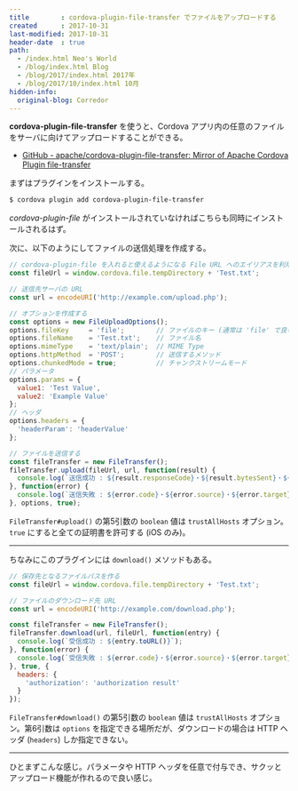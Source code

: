 ```yaml
---
title        : cordova-plugin-file-transfer でファイルをアップロードする
created      : 2017-10-31
last-modified: 2017-10-31
header-date  : true
path:
  - /index.html Neo's World
  - /blog/index.html Blog
  - /blog/2017/index.html 2017年
  - /blog/2017/10/index.html 10月
hidden-info:
  original-blog: Corredor
---
```


**cordova-plugin-file-transfer** を使うと、Cordova アプリ内の任意のファイルをサーバに向けてアップロードすることができる。

- [GitHub - apache/cordova-plugin-file-transfer: Mirror of Apache Cordova Plugin file-transfer](https://github.com/apache/cordova-plugin-file-transfer)

まずはプラグインをインストールする。

```bash
$ cordova plugin add cordova-plugin-file-transfer
```

_cordova-plugin-file_ がインストールされていなければこちらも同時にインストールされるはず。

次に、以下のようにしてファイルの送信処理を作成する。

```javascript
// cordova-plugin-file を入れると使えるようになる File URL へのエイリアスを利用し、送信したいファイルを特定する
const fileUrl = window.cordova.file.tempDirectory + 'Test.txt';

// 送信先サーバの URL
const url = encodeURI('http://example.com/upload.php');

// オプションを作成する
const options = new FileUploadOptions();
options.fileKey     = 'file';        // ファイルのキー (通常は 'file' で良い)
options.fileName    = 'Test.txt';    // ファイル名
options.mimeType    = 'text/plain';  // MIME Type
options.httpMethod  = 'POST';        // 送信するメソッド
options.chunkedMode = true;          // チャンクストリームモード
// パラメータ
options.params = {
  value1: 'Test Value',
  value2: 'Example Value'
};
// ヘッダ
options.headers = {
  'headerParam': 'headerValue'
};

// ファイルを送信する
const fileTransfer = new FileTransfer();
fileTransfer.upload(fileUrl, url, function(result) {
  console.log(`送信成功 : ${result.responseCode}・${result.bytesSent}・${result.response}`);
}, function(error) {
  console.log(`送信失敗 : ${error.code}・${error.source}・${error.target}`);
}, options, true);
```

`FileTransfer#upload()` の第5引数の `boolean` 値は `trustAllHosts` オプション。`true` にすると全ての証明書を許可する (iOS のみ)。

---

ちなみにこのプラグインには `download()` メソッドもある。

```javascript
// 保存先となるファイルパスを作る
const fileUrl = window.cordova.file.tempDirectory + 'Test.txt';

// ファイルのダウンロード先 URL
const url = encodeURI('http://example.com/download.php');

const fileTransfer = new FileTransfer();
fileTransfer.download(url, fileUrl, function(entry) {
  console.log(`受信成功 : ${entry.toURL()}`);
}, function(error) {
  console.log(`受信失敗 : ${error.code}・${error.source}・${error.target}`);
}, true, {
  headers: {
    'authorization': 'authorization result'
  }
});
```

`FileTransfer#download()` の第5引数の `boolean` 値は `trustAllHosts` オプション。第6引数は `options` を指定できる場所だが、ダウンロードの場合は HTTP ヘッダ (`headers`) しか指定できない。

---

ひとまずこんな感じ。パラメータや HTTP ヘッダを任意で付与でき、サクッとアップロード機能が作れるので良い感じ。
